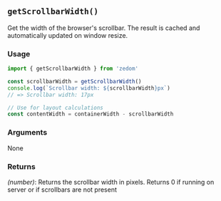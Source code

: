 ## `getScrollbarWidth()`

Get the width of the browser's scrollbar. The result is cached and automatically updated on window resize.

### Usage

```ts
import { getScrollbarWidth } from 'zedom'

const scrollbarWidth = getScrollbarWidth()
console.log(`Scrollbar width: ${scrollbarWidth}px`)
// => Scrollbar width: 17px

// Use for layout calculations
const contentWidth = containerWidth - scrollbarWidth
```

### Arguments

None

### Returns

*(number)*: Returns the scrollbar width in pixels. Returns 0 if running on server or if scrollbars are not present